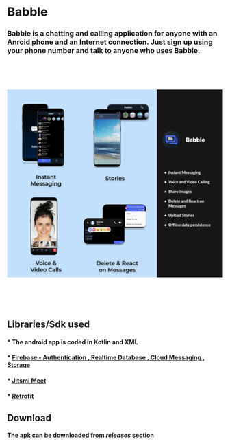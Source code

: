 # Babble


### Babble is a chatting and calling application for anyone with an Anroid phone and an Internet connection. Just sign up using your phone number and talk to anyone who uses Babble.
<br>
<br>
<br>

<p align="center">
<img src="https://github.com/anubhav811/Babble/blob/master/Github%20readme.png" alt="banner" width="1000"/>
</p>
<br>
<br>
<br>




## Libraries/Sdk used

#### * **The android app is coded in Kotlin and XML**

#### * **[Firebase - Authentication , Realtime Database , Cloud Messaging , Storage](https://firebase.google.com/?gclid=Cj0KCQjw8O-VBhCpARIsACMvVLMkaNxW1x1qn9M4jd92Oakv5nUEf6MW5kQpcQzMsDnpFH73hSfk9QcaAqQgEALw_wcB&gclsrc=aw.ds)**

#### * **[Jitsmi Meet](https://jitsi.github.io/handbook/docs/dev-guide/dev-guide-android-sdk/)**

#### * **[Retrofit](https://square.github.io/retrofit/)**


## Download

#### **The apk can be downloaded from *[releases](https://github.com/anubhav811/Babble/releases)* section**


